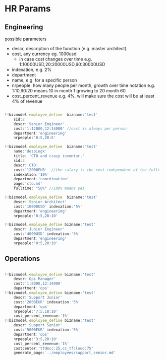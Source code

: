 # HR Params

## Engineering

possible parameters

- descr, description of the function (e.g. master architect)
- cost, any currency eg. 1000usd
  - in case cost changes over time e.g. 1:10000USD,20:20000USD,60:30000USD
- indexation, e.g. 2%
- department
- name, e.g. for a specific person
- nrpeople: how many people per month, growth over time notation e.g. 1:10,60:20  means 10 in month 1 growing to 20 month 60
- cost_percent_revenue e.g. 4%, will make sure the cost will be at least 4% of revenue

```js

!!bizmodel.employee_define  bizname:'test'
    sid:2
    descr:'Senior Engineer' 
    cost:'1:12000,12:14000' //cost is always per person
    department:'engineering'
    nrpeople:'0:5,20:5'

!!bizmodel.employee_define  bizname:'test'
    name:'despiegk'
    title: 'CTO and crazy inventor.'
    sid:3
    descr:'CTO'  
    cost:'12000EUR'  //the salary is the cost independent of the fulltime status
    indexation:'10%' 
    department:'coordination'
    page:'cto.md'
    fulltime: "50%" //100% means yes

!!bizmodel.employee_define  bizname:'test'
    descr:'Senior Architect'  
    cost:'10000USD' indexation:'5%' 
    department:'engineering'
    nrpeople:'0:5,20:10'

!!bizmodel.employee_define bizname:'test'
    descr:'Junior Engineer' 
    cost:'4000USD' indexation:'5%' 
    department:'engineering'
    nrpeople:'0:5,20:10'

```


## Operations

```js

!!bizmodel.employee_define bizname:'test'
    descr:'Ops Manager' 
    cost:'1:8000,12:14000'
    department:'ops'
!!bizmodel.employee_define bizname:'test'
    descr:'Support Junior'  
    cost:'2000EUR' indexation:'5%' 
    department:'ops'
    nrpeople:'7:5,18:10'
    cost_percent_revenue:'1%'
!!bizmodel.employee_define bizname:'test'
    descr:'Support Senior'  
    cost:'5000EUR' indexation:'5%' 
    department:'ops'
    nrpeople:'3:5,20:10'
    cost_percent_revenue:'1%'
    costcenter:'tfdmcc:25,cs_tfcloud:75'
    generate_page:'../employees/support_senior.md'
```